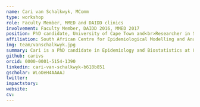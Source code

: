 ```yaml
---
name: Cari van Schalkwyk, MComm
type: workshop
role: Faculty Member, MMED and DAIDD clinics
involvement: Faculty Member, DAIDD 2016, MMED 2017
position: PhD candidate, University of Cape Town and<br>Researcher in Statistics
affiliation: South African Centre for Epidemiological Modelling and Analysis ([SACEMA](http://www.sacema.org/ "SACEMA"))<br>Stellenbosch University, Stellenbosch, Western Cape, South Africa
img: team/vanschalkwyk.jpg
summary: Cari is a PhD candidate in Epidemiology and Biostatistics at University of Cape Town and a Researcher at SACEMA. She was an MMED participant in 2012 and a DAIDD participant in 2014. Cari served as an MMED mentor in 2014 and 2016 and joined the Workshop Faculty in 2016.
github: carivs
orcid: 0000-0001-5154-1390
linkedin: cari-van-schalkwyk-b618b851
gscholar: WLoOeH4AAAAJ
twitter:
impactstory:
website:
cv:
---
```

